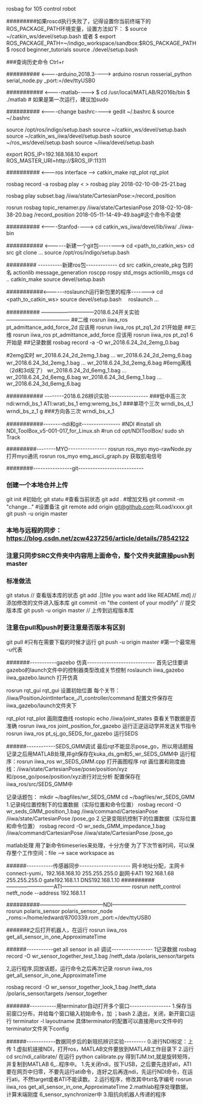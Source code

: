 rosbag for 105 control robot

#########如果roscd执行失败了，记得设置你当前终端下的ROS_PACKAGE_PATH环境变量，设置方法如下：
$ source ~/catkin_ws/devel/setup.bash 或者
$ export ROS_PACKAGE_PATH=~/indigo_workspace/sandbox:$ROS_PACKAGE_PATH
$ roscd beginner_tutorials
source ./devel/setup.bash

###查询历史命令
Ctrl+r

##########    <----arduino,2018.3---->
arduino
rosrun rosserial_python serial_node.py _port:=/dev/ttyUSB0

###########    <----matlab---->
$ cd /usr/local/MATLAB/R2016b/bin
$ ./matlab # 如果是第一次运行，建议加sudo

##########    <----change bashrc---->
gedit ~/.bashrc &
source ~/.bashrc

source /opt/ros/indigo/setup.bash
source ~/catkin_ws/devel/setup.bash
source ~/catkin_ws_iiwa/devel/setup.bash
source ~/ros_ws/devel/setup.bash
source ~/iiwa/devel/setup.bash

export ROS_IP=192.168.168.10
export ROS_MASTER_URI=http://$ROS_IP:11311

##########    <---ros interface -->
catkin_make
rqt_plot rqt_plot

rosbag record -a
rosbag play <  >    rosbag play 2018-02-10-08-25-21.bag

rosbag play subset.bag /iiwa/state/CartesianPose:=/record_position

rosrun rosbag topic_renamer.py /iiwa/state/CartesianPose 2018-02-10-08-38-20.bag /record_position 2018-05-11-14-49-49.bag#这个命令不会使

##########   <----Stanfod---->
cd catkin_ws_iiwa/devel/lib/iiwa/
./iiwa-bin


###########  <------新建一个git包-------->
cd <path_to_catkin_ws>
cd src
git clone ...
source /opt/ros/indigo/setup.bash

######### ----------新建ros包-------------
cd src
catkin_create_pkg 包的名 actionlib message_generation roscpp rospy std_msgs actionlib_msgs
cd ..
catkin_make
source devel/setup.bash	

###########<------roslaunch运行新包里的程序------->
 cd <path_to_catkin_ws>
 source devel/setup.bash
　roslaunch ...

########## ——————————2018.6.24开关实验————————————
##二维
rosrun iiwa_ros pt_admittance_add_force_2d 
应该用
 rosrun iiwa_ros pt_zq1_2d
21开始是
##三维
rosrun iiwa_ros pt_admittance_add_force
应该用
 rosrun iiwa_ros pt_zq1
6开始是
##记录数据
 rosbag record -a -O wr_2018.6.24_2d_2emg_0.bag


#2emg实时
wr_2018.6.24_2d_2emg_1.bag
...
wr_2018.6.24_2d_2emg_6.bag
wr_2018.6.24_3d_2emg_1.bag
...
wr_2018.6.24_3d_2emg_6.bag
#6emg离线（2d和3d反了）
wr_2018.6.24_2d_6emg_1.bag
...
wr_2018.6.24_2d_6emg_6.bag
wr_2018.6.24_3d_6emg_1.bag
...
wr_2018.6.24_3d_6emg_6.bag

###########  --------2018.6.26辨识实验----------------
###低中高三次
ndi:wrndi_bs_1  ATI:wrati_bs_1   emg:wremg_bs_1
###单项个三次
wrndi_bs_d_1
wrndi_bs_z_1
g
###方向各三次
wrndi_bs_x_1

###########--------ndi和git----------------
#NDI
#install
sh NDI_ToolBox_v5-001-017_for_Linux.sh
#run
cd opt/NDIToolBox/
sudo sh Track

#########--------MYO----------------
 rosrun ros_myo myo-rawNode.py    打开myo通讯
 rosrun ros_myo emg_ascii_graph.py   获取肌电信号


########----------------git---------------------------
###  创建一个本地仓并上传
git init  #初始化
git statu   #查看当前状态
git add .     #增加文档
git commit -m "change..."     #设置备注
git remote add origin git@github.com:RLoad/xxxx.git
git push -u origin master

###  本地与远程的同步：https://blog.csdn.net/zcw4237256/article/details/78542122

###  注意只同步SRC文件夹中内容用上面命令，整个文件夹就直接push到master
###  标准做法
git status // 查看版本库的状态
git add .|[file you want add like README.md] // 添加修改的文件进入版本库
git commit -m "the content of your modify" // 提交版本库
git push -u origin master // 上传到远程版本库

###  注意在pull和push时要注意是否版本有区别
git pull   #只有在需要下载的时候才运行
git push -u origin master  #第一个最常用 -u代表



#######-----------gazebo 仿真----------------------------
首先记住要讲gazebo的launch文件中的控制器类型改成关节控制
 roslaunch iiwa_gazebo iiwa_gazebo.launch 打开仿真

  rosrun rqt_gui rqt_gui  设置初始位置 每个关节：
/iiwa/PositionJointInterface_J1_controller/command
配置文件保存在iiwa_gazebo/launch文件夹下

  rqt_plot rqt_plot   画刚度曲线
rostopic echo /iiwa/joint_states 查看关节数据是否准确
rosrun iiwa_ros joint_position_for_gazebo 运行正逆运动学并发送关节指令
rosrun iiwa_ros pt_sj_go_SEDS_for_gazebo 运行SEDS

######------------SEDS_GMM调试    最后rqt不能显示pose_go，所以用话题报记录之后用MATLAB处理,并git保存在kuka_ds_gm和5_wr_SEDS_GMM中
运行程序：rosrun iiwa_ros wr_SEDS_GMM.cpp
打开画图程序 rqt
画位置和刚度曲线：/iiwa/state/CartesianPose/pose/position/xyz和/pose_go/pose/position/xyz进行对比分析
配置保存在iiwa_ros/src/SEDS_GMM中

记录话题包：
mkdir ~/bagfiles/wr_SEDS_GMM
cd ~/bagfiles/wr_SEDS_GMM
1.记录纯位置控制下的位置数据（实际位置和命令位置）
rosbag record -O wr_seds_GMM_position_1.bag /iiwa/command/CartesianPose /iiwa/state/CartesianPose /pose_go
2.记录变阻抗控制下的位置数据（实际位置和命令位置）
rosbag record -O wr_seds_GMM_impedance_1.bag /iiwa/command/CartesianPose /iiwa/state/CartesianPose /pose_go

matlab处理
用了新命令timeseries来处理，十分方便
为了下次节省时间，可以保存整个工作空间：file --> sace workspace as




######-----------传感器同步---------------------
网卡地址分配，主网卡connect-yumi，192.168.168.10 255.255.255.0
副网卡ATI 192.168.1.68 255.255.255.0 gate192.168.1.1 DNS192.168.1.10
##########—————————ATI—————————————
 rosrun netft_control netft_node --address 192.168.1.1

##########————————————NDI——————————————
rosrun polaris_sensor polaris_sensor_node _roms:=/home/edward/8700339.rom _port:=/dev/ttyUSB0

#######之后打开机器人，在运行
rosrun iiwa_ros get_all_sensor_in_one_ApproximateTime




######-----------get all sensor in all 调试-----------------
1记录数据
rosbag record -O wr_sensor_together_test_1.bag /netft_data /polaris_sensor/targets

2,运行程序,回放话题，运行命令之后再次记录 
rosrun iiwa_ros get_all_sensor_in_one_ApproximateTime

rosbag record -O wr_sensor_together_look_1.bag /netft_data /polaris_sensor/targets /sensor_together

#######-----------用terminator自动打开多个窗口-----------------
1.保存当前窗口分布，并给每个窗口输入初始命令，加 ；bash
2.退出，关闭，新开窗口运行 terminator -l layoutname
具体terminator的配置可以直接用src文件中的terminator文件夹下config

######------------数据同步后的新阻抗辨识实验---------
0.进行NDI标定：上传
	1.虚拟机链接NDI，打开ros，MATLAB文件要放到MATLAB工作目录下
	2.运行 cd src/ndi_calibrate/ 在运行 python calibrate.py 得到TJM.txt,就是旋转矩阵，并复制到MATLAB 6_..程序中。
1.先关闭ndi，拔下USB，之后要先连好ati，ATI要在网页中归零，不要先运行ati命令，连好之后再连ndi，先运行NDI命令，在运行ati，不然target或者ATI不能读数。
2.运行程序，修改其中txt名字编号
rosrun iiwa_ros get_all_sensor_in_one_ApproximateTime
2.mathlab程序处理数据，计算末端刚度
   6_sensor_synchronizer中
3.阻抗向机器人传递的程序
